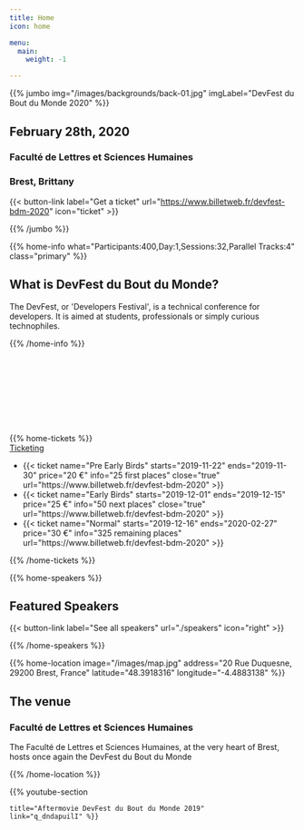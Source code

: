 ```yaml
---
title: Home
icon: home

menu:
  main:
    weight: -1

---
```


<!-- ... -->

{{% jumbo img="/images/backgrounds/back-01.jpg" imgLabel="DevFest du Bout du Monde 2020" %}}


## February 28th, 2020
### Faculté de Lettres et Sciences Humaines
### Brest, Brittany

{{< button-link label="Get a ticket"
                url="https://www.billetweb.fr/devfest-bdm-2020"
                icon="ticket" >}}

{{% /jumbo %}}

<!-- ... -->

{{% home-info what="Participants:400,Day:1,Sessions:32,Parallel Tracks:4" class="primary" %}}

## What is DevFest du Bout du Monde?

The DevFest, or 'Developers Festival', is a technical conference for developers. 
It is aimed at students, professionals or simply curious technophiles.

{{% /home-info %}}

<!-- ... -->

{{% home-tickets %}}
<a class="btn primary" href="https://www.billetweb.fr/devfest-bdm-2020" target="_blank"><svg class="icon icon-cfp"><use xlink:href="#ticket"></use></svg>Ticketing</a>

<ul>
<li>{{< ticket name="Pre Early Birds"
           starts="2019-11-22"
           ends="2019-11-30"
           price="20 €"
           info="25 first places"
           close="true"
           url="https://www.billetweb.fr/devfest-bdm-2020" >}}</li>
<li>{{< ticket name="Early Birds"
           starts="2019-12-01"
           ends="2019-12-15"
           price="25 €"
           info="50 next places"
           close="true"
           url="https://www.billetweb.fr/devfest-bdm-2020" >}}</li>
<li>{{< ticket name="Normal"
           starts="2019-12-16"
           ends="2020-02-27"
           price="30 €"
           info="325 remaining places"
           url="https://www.billetweb.fr/devfest-bdm-2020" >}}</li>
</ul>
{{% /home-tickets %}}


<!-- ... -->

{{% home-speakers %}}
## Featured Speakers

{{< button-link label="See all speakers"
                url="./speakers"
                icon="right" >}}

{{% /home-speakers %}}

<!-- ... -->

{{% home-location
    image="/images/map.jpg"
    address="20 Rue Duquesne, 29200 Brest, France"
    latitude="48.3918316"
    longitude="-4.4883138" %}}

## The venue

### Faculté de Lettres et Sciences Humaines

The Faculté de Lettres et Sciences Humaines, at the very heart of Brest, hosts once again the DevFest du Bout du Monde

{{% /home-location %}}

<!-- ... -->


{{% youtube-section 

    title="Aftermovie DevFest du Bout du Monde 2019" 
    link="q_dndapuilI" %}}

<!-- ... -->
